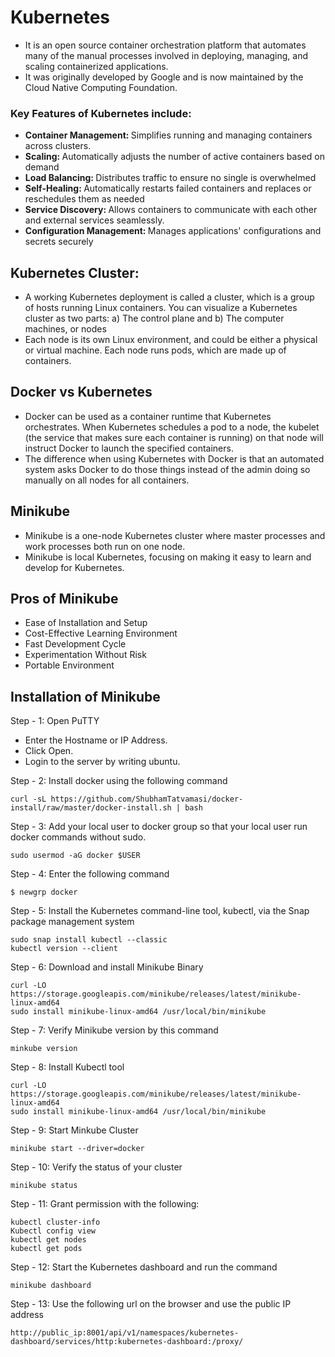 # Kubernetes
- It is an open source container orchestration platform that automates many of the manual processes involved in deploying, managing, and scaling containerized applications.
- It was originally developed by Google and is now maintained by the Cloud Native Computing Foundation.

### Key Features of Kubernetes include:

- <b> Container Management: </b> Simplifies running and managing containers across clusters.
- <b> Scaling: </b> Automatically adjusts the number of active containers based on demand
- <b> Load Balancing: </b> Distributes traffic to ensure no single is overwhelmed
- <b> Self-Healing: </b> Automatically restarts failed containers and replaces or reschedules them as needed
- <b> Service Discovery: </b> Allows containers to communicate with each other and external services seamlessly.
- <b> Configuration Management: </b> Manages applications' configurations and secrets securely

## Kubernetes Cluster:
- A working Kubernetes deployment is called a cluster, which is a group of hosts running Linux containers. You can visualize a Kubernetes cluster as two parts: a) The control plane and b) The computer machines, or nodes
- Each node is its own Linux environment, and could be either a physical or virtual machine. Each node runs pods, which are made up of containers.

## Docker vs Kubernetes
- Docker can be used as a container runtime that Kubernetes orchestrates. When Kubernetes schedules a pod to a node, the kubelet (the service that makes sure each container is running) on that node will instruct Docker to launch the specified containers.
- The difference when using Kubernetes with Docker is that an automated system asks Docker to do those things instead of the admin doing so manually on all nodes for all containers.

## Minikube
- Minikube is a one-node Kubernetes cluster where master processes and work processes both run on one node.
- Minikube is local Kubernetes, focusing on making it easy to learn and develop for Kubernetes.

## Pros of Minikube
- Ease of Installation and Setup
- Cost-Effective Learning Environment
- Fast Development Cycle
- Experimentation Without Risk
- Portable Environment

## Installation of Minikube
Step - 1: Open PuTTY
- Enter the Hostname or IP Address.
- Click Open.
- Login to the server by writing ubuntu.

Step - 2: Install docker using the following command
```
curl -sL https://github.com/ShubhamTatvamasi/docker-install/raw/master/docker-install.sh | bash
```

Step - 3: Add your local user to docker group so that your local user run docker commands without sudo.
```
sudo usermod -aG docker $USER
```

Step - 4: Enter the following command
```
$ newgrp docker
```

Step - 5: Install the Kubernetes command-line tool, kubectl, via the Snap package management system
```
sudo snap install kubectl --classic
kubectl version --client
```

Step - 6: Download and install Minikube Binary
```
curl -LO https://storage.googleapis.com/minikube/releases/latest/minikube-linux-amd64
sudo install minikube-linux-amd64 /usr/local/bin/minikube
```

Step - 7: Verify Minikube version by this command
```
minkube version
```

Step - 8: Install Kubectl tool 
```
curl -LO https://storage.googleapis.com/minikube/releases/latest/minikube-linux-amd64
sudo install minikube-linux-amd64 /usr/local/bin/minikube
```

Step - 9: Start Minkube Cluster
```
minikube start --driver=docker
```

Step - 10: Verify the status of your cluster
```
minikube status
```

Step - 11: Grant permission with the following:
```
kubectl cluster-info
Kubectl config view
kubectl get nodes
kubectl get pods
```

Step - 12: Start the Kubernetes dashboard and run the command
```
minikube dashboard
```

Step - 13: Use the following url on the browser and use the public IP address
```
http://public_ip:8001/api/v1/namespaces/kubernetes-dashboard/services/http:kubernetes-dashboard:/proxy/
```
